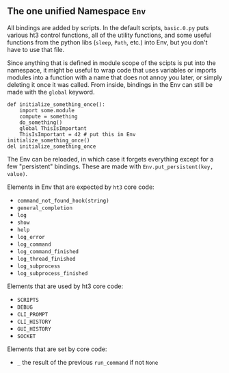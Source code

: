The one unified Namespace `Env`
-------------------------------

All bindings are added by scripts.
In the default scripts, `basic.0.py` puts various ht3 control functions,
all of the utility functions, and some useful functions from the python libs
(`sleep`, `Path`, etc.) into Env, but you don't have to use that file.

Since anything that is defined in module scope of the scipts is put into the
namespace, it might be useful to wrap code that uses variables or imports
modules into a function with a name that does not annoy you later, or simply
deleting it once it was called. From inside, bindings in the Env can still be
made with the `global` keyword.

    def initialize_something_once():
        import some.module
        compute = something
        do_something()
        global ThisIsImportant
        ThisIsImportant = 42 # put this in Env
    initialize_something_once()
    del initialize_something_once

The Env can be reloaded, in which case it forgets everything except for a few
"persistent" bindings. These are made with `Env.put_persistent(key, value)`.

Elements in Env that are expected by `ht3` core code:

*   `command_not_found_hook(string)`
*   `general_completion`
*   `log`
*   `show`
*   `help`
*   `log_error`
*   `log_command`
*   `log_command_finished`
*   `log_thread_finished`
*   `log_subprocess`
*   `log_subprocess_finished`

Elements that are used by ht3 core code:

*   `SCRIPTS`
*   `DEBUG`
*   `CLI_PROMPT`
*   `CLI_HISTORY`
*   `GUI_HISTORY`
*   `SOCKET`

Elements that are set by core code:

*   `_` the result of the previous `run_command` if not `None`
